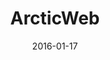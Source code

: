 ---
layout: site
title: "ArcticWeb"
date: 2016-01-17
categories: [community]
version: 1.6.4
major: 1
minor: 6
patch: 4
slug: arcticweb
link: https://arcticweb.e-navigation.net/
submitter: lpolepeddi
permalink: /sites/:slug
---